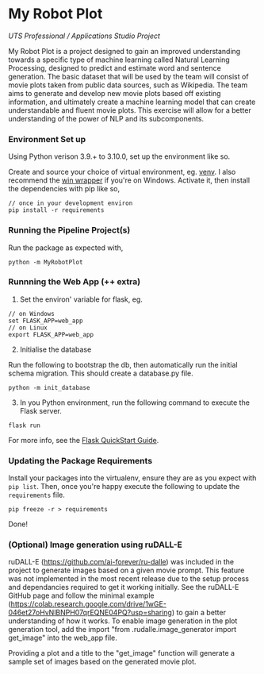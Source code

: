 # My Robot Plot

_UTS Professional / Applications Studio Project_

My Robot Plot is a project designed to gain an improved understanding towards a specific type of machine learning called Natural Learning Processing, designed to predict and estimate word and sentence generation. The basic dataset that will be used by the team will consist of movie plots taken from public data sources, such as Wikipedia. The team aims to generate and develop new movie plots based off existing information, and ultimately create a machine learning model that can create understandable and fluent movie plots. This exercise will allow for a better understanding of the power of NLP and its subcomponents. 

### Environment Set up
Using Python verison 3.9.+ to 3.10.0, set up the environment like so.

Create and source your choice of virtual environment, eg. [venv](https://virtualenv.pypa.io/en/latest/). I also recommend the [win wrapper](https://pypi.org/project/virtualenvwrapper-win/) if you're on Windows. Activate it, then install the dependencies with pip like so,

```
// once in your development environ
pip install -r requirements
```

### Running the Pipeline Project(s)

Run the package as expected with,

```
python -m MyRobotPlot
```

### Runnning the Web App (++ extra)

1. Set the environ' variable for flask, eg.

```
// on Windows
set FLASK_APP=web_app
// on Linux
export FLASK_APP=web_app
```

2. Initialise the database

Run the following to bootstrap the db, then automatically run the initial schema migration. This should create a database.py file.

```
python -m init_database
```

3. In you Python environment, run the following command to execute the Flask server.

```
flask run
```

For more info, see the [Flask QuickStart Guide](https://flask.palletsprojects.com/en/1.1.x/quickstart/).

### Updating the Package Requirements

Install your packages into the virtualenv, ensure they are as you expect with `pip list`. Then, once you're happy execute the following to update the `requirements` file.

```
pip freeze -r > requirements
```

Done!

### (Optional) Image generation using ruDALL-E
ruDALL-E (https://github.com/ai-forever/ru-dalle) was included in the project to generate images based on a given movie prompt. This feature was not implemented in the most recent release due to the setup process and dependancies required to get it working initially. See the ruDALL-E GitHub page and follow the minimal example (https://colab.research.google.com/drive/1wGE-046et27oHvNlBNPH07qrEQNE04PQ?usp=sharing) to gain a better understanding of how it works. To enable image generation in the plot generation tool, add the import "from .rudalle.image_generator import get_image" into the web_app file. 

Providing a plot and a title to the "get_image" function will generate a sample set of images based on the generated movie plot.
